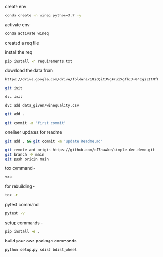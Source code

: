  create env 

```bash
conda create -n wineq python=3.7 -y
```

activate env
```bash
conda activate wineq
```

created a req file

install the req

```bash
pip install -r requirements.txt
```

download the data from 
```bash
https://drive.google.com/drive/folders/18zqQiCJVgF7uzXgfbIJ-04zgz1ItNfF5?usp=sharing
```

```bash
git init
```
```bash
dvc init 
```
```bash
dvc add data_given/winequality.csv
```
```bash
git add .
```
```bash
git commit -m "first commit"
```
oneliner updates  for readme

```bash
git add . && git commit -m "update Readme.md"
```
```bash
git remote add origin https://github.com/c17hawke/simple-dvc-demo.git
git branch -M main
git push origin main
```

tox command -
```bash
tox
```
for rebuilding -
```bash
tox -r 
```
pytest command
```bash
pytest -v
```

setup commands -
```bash
pip install -e . 
```

build your own package commands- 
```bash
python setup.py sdist bdist_wheel
```


